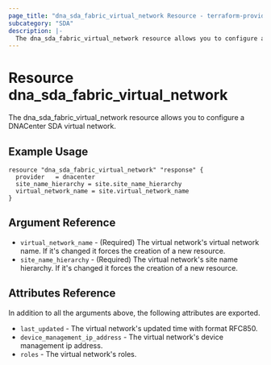 ```yaml
---
page_title: "dna_sda_fabric_virtual_network Resource - terraform-provider-dnacenter"
subcategory: "SDA"
description: |-
  The dna_sda_fabric_virtual_network resource allows you to configure a DNACenter SDA virtual network.
---
```


# Resource dna_sda_fabric_virtual_network

The dna_sda_fabric_virtual_network resource allows you to configure a DNACenter SDA virtual network.

## Example Usage

```hcl
resource "dna_sda_fabric_virtual_network" "response" {
  provider   = dnacenter
  site_name_hierarchy = site.site_name_hierarchy
  virtual_network_name = site.virtual_network_name
}
```

## Argument Reference

- `virtual_network_name` - (Required) The virtual network's virtual network name. If it's changed it forces the creation of a new resource.
- `site_name_hierarchy` - (Required) The virtual network's site name hierarchy. If it's changed it forces the creation of a new resource.

## Attributes Reference

In addition to all the arguments above, the following attributes are exported.

- `last_updated` - The virtual network's updated time with format RFC850.
- `device_management_ip_address` - The virtual network's device management ip address.
- `roles` - The virtual network's roles.
